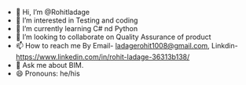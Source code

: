 - 👋 Hi, I’m @Rohitladage
- 👀 I’m interested in Testing and coding
- 🌱 I’m currently learning C# nd Python
- 💞️ I’m looking to collaborate on Quality Assurance of product
- 📫 How to reach me By Email- ladagerohit1008@gmail.com, Linkdin-https://www.linkedin.com/in/rohit-ladage-36313b138/
- 💬 Ask me about BIM.
- 😄 Pronouns: he/his


